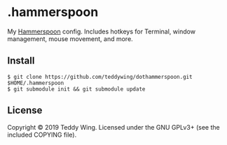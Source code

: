 .hammerspoon
============

My [Hammerspoon][1] config. Includes hotkeys for Terminal, window management,
mouse movement, and more.


## Install

	$ git clone https://github.com/teddywing/dothammerspoon.git $HOME/.hammerspoon
	$ git submodule init && git submodule update


## License
Copyright © 2019 Teddy Wing. Licensed under the GNU GPLv3+ (see the included
COPYING file).


[1]: https://www.hammerspoon.org/
